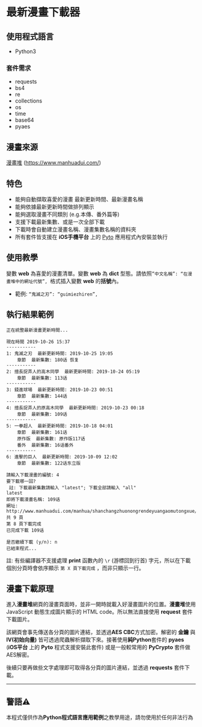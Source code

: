 #  最新漫畫下載器

## 使用程式語言
- Python3

### 套件需求
- requests
- bs4
- re
- collections
- os
- time
- base64
- pyaes

## 漫畫來源
 [漫畫堆](https://www.manhuadui.com/) (https://www.manhuadui.com/)
 
## 特色
- 能夠自動擷取喜愛的漫畫 最新更新時間、最新漫畫名稱
- 能夠依據最新更新時間做排列顯示
- 能夠選取漫畫不同類別 (e.g.本傳、番外篇等)
- 支援下載最新集數、或是一次全部下載
- 下載時會自動建立漫畫名稱、漫畫集數名稱的資料夾
- 所有套件皆支援在 **iOS手機平台** 上的 [Pyto](https://apps.apple.com/tw/app/pyto-python-3-7/id1436650069) 應用程式內安裝並執行

## 使用教學
變數 **web** 為喜愛的漫畫清單。變數 **web** 為 **dict** 型態。請依照`”中文名稱”: “在漫畫堆中的網址代號”, `格式插入變數 **web** 的**括號**內。
    
- 範例: `“鬼滅之刃”: “guimiezhiren”, `

## 執行結果範例

```no-highlight
正在統整最新漫畫更新時間...

現在時間 2019-10-26 15:37
-----------
1: 鬼滅之刃  最新更新時間: 2019-10-25 19:05
    章節  最新集數: 180话 恢复
-----------
2: 擅長捉弄人的高木同學  最新更新時間: 2019-10-24 05:19
    章節  最新集數: 113话
-----------
3: 錢進球場  最新更新時間: 2019-10-23 00:51
    章節  最新集數: 144话
-----------
4: 擅長捉弄人的原高木同學  最新更新時間: 2019-10-23 00:18
    章節  最新集數: 109话
-----------
5: 一拳超人  最新更新時間: 2019-10-18 04:01
    章節  最新集數: 161话
    原作版  最新集數: 原作版117话
    番外  最新集數: 16话番外
-----------
6: 進擊的巨人  最新更新時間: 2019-10-09 12:02
    章節  最新集數: 122话东立版

請輸入下載漫畫的編號: 4
要下載哪一回?
 註: 下載最新集數請輸入 "latest"; 下載全部請輸入 "all"
latest
即將下載漫畫名稱: 109话
網址: http://www.manhuadui.com/manhua/shanchangzhuonongrendeyuangaomutongxue/418543.html
共 9 頁
第 8 頁下載完成
已完成下載 109话

是否繼續下載 (y/n): n
已結束程式...
```
註: 有些編譯器不支援處理 **print** 函數內的 `\r` (游標回到行首) 字元，所以在下載個別分頁時會依序顯示 `第 X 頁下載完成` ，而非只顯示一行。

## 漫畫下載原理
進入**漫畫堆**網頁的漫畫頁面時，並非一開時就載入好漫畫圖片的位置。**漫畫堆**使用 JavaScript 動態生成圖片顯示的 HTML code。所以無法直接使用 **request** 套件下載圖片。

該網頁會事先傳送各分頁的圖片連結，並透過**AES CBC**方式加密。解密的 **金鑰** 與 **IV(初始向量)** 皆可透過爬蟲解析擷取下來。接著使用**純Python**套件的 **pyaes** (**iOS平台** 上的 **Pyto** 程式支援安裝此套件) 或是一般較常用的 **PyCrypto** 套件做AES解密。

後續只要再做些文字處理即可取得各分頁的圖片連結，並透過 **requests** 套件下載。

---

## 警語⚠️
本程式僅供作為**Python程式語言應用範例**之教學用途，請勿使用於任何非法行為
